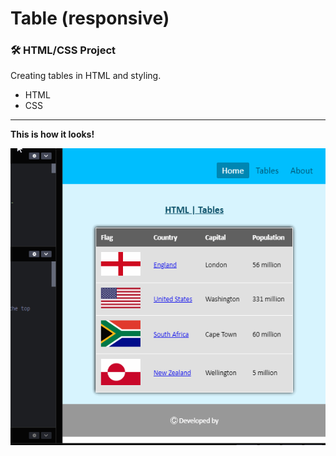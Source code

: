 # Table (responsive)
### :hammer_and_wrench: HTML/CSS Project

Creating tables in HTML and styling.

- HTML
- CSS


------
**This is how it looks!**

![gif](./img/table_responsive.gif)